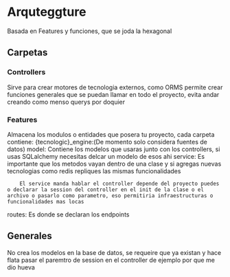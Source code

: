 # Arquteggture

Basada en Features y funciones, que se joda la hexagonal

## Carpetas

### Controllers
Sirve para crear motores de tecnologia externos, como ORMS permite crear funciones generales que se puedan llamar en todo el proyecto, evita andar creando como menso querys por doquier

### Features
Almacena los modulos o entidades que posera tu proyecto, cada carpeta contiene:
{tecnologic}_engine:(De momento solo considera fuentes de datos)
    model:
        Contiene los modelos que usaras junto con los controllers, si usas SQLalchemy necesitas delcar un modelo de esos ahi
    service:
        Es importante que los metodos vayan dentro de una clase y si agregas nuevas tecnologias como redis repliques las mismas funcionalidades 

        El service manda hablar el controller depende del proyecto puedes o declarar la session del controller en el init de la clase o el archivo o pasarlo como parametro, eso permitiria infraestructuras o funcionalidades mas locas
routes:
    Es donde se declaran los endpoints


## Generales 

No crea los modelos en la base de datos, se requeire que ya existan y hace flata pasar el paremtro de session en el controller de ejemplo por que me dio hueva

    